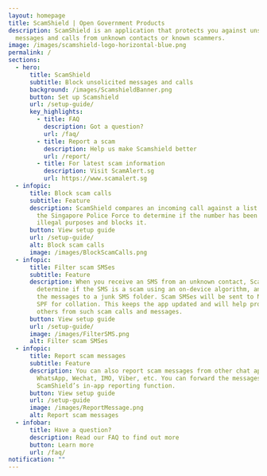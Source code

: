 ```yaml
---
layout: homepage
title: ScamShield | Open Government Products
description: ScamShield is an application that protects you against unsolicited
  messages and calls from unknown contacts or known scammers.
image: /images/scamshield-logo-horizontal-blue.png
permalink: /
sections:
  - hero:
      title: ScamShield
      subtitle: Block unsolicited messages and calls
      background: /images/ScamshieldBanner.png
      button: Set up Scamshield
      url: /setup-guide/
      key_highlights:
        - title: FAQ
          description: Got a question?
          url: /faq/
        - title: Report a scam
          description: Help us make Scamshield better
          url: /report/
        - title: For latest scam information
          description: Visit ScamAlert.sg
          url: https://www.scamalert.sg
  - infopic:
      title: Block scam calls
      subtitle: Feature
      description: ScamShield compares an incoming call against a list maintained by
        the Singapore Police Force to determine if the number has been used for
        illegal purposes and blocks it.
      button: View setup guide
      url: /setup-guide/
      alt: Block scam calls
      image: /images/BlockScamCalls.png
  - infopic:
      title: Filter scam SMSes
      subtitle: Feature
      description: When you receive an SMS from an unknown contact, ScamShield will
        determine if the SMS is a scam using an on-device algorithm, and filter
        the messages to a junk SMS folder. Scam SMSes will be sent to NCPC and
        SPF for collation. This keeps the app updated and will help protect
        others from such scam calls and messages.
      button: View setup guide
      url: /setup-guide/
      image: /images/FilterSMS.png
      alt: Filter scam SMSes
  - infopic:
      title: Report scam messages
      subtitle: Feature
      description: You can also report scam messages from other chat apps such as
        WhatsApp, Wechat, IMO, Viber, etc. You can forward the messages via
        ScamShield’s in-app reporting function.
      button: View setup guide
      url: /setup-guide
      image: /images/ReportMessage.png
      alt: Report scam messages
  - infobar:
      title: Have a question?
      description: Read our FAQ to find out more
      button: Learn more
      url: /faq/
notification: ""
---
```

